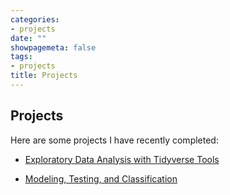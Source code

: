 ```yaml
---
categories:
- projects
date: ""
showpagemeta: false
tags:
- projects
title: Projects
---
```

## Projects 

Here are some projects I have recently completed:

- [Exploratory Data Analysis with Tidyverse Tools](/Project1/)

- [Modeling, Testing, and Classification](/Project2/)